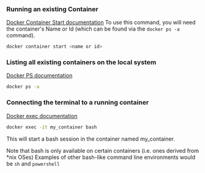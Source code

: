 ### Running an existing Container
[Docker Container Start documentation](https://docs.docker.com/engine/reference/commandline/container_start/)
To use this command, you will need the container's Name or Id (which can be found via the `docker ps -a` command).
```bash
docker container start <name or id>
```

### Listing all existing containers on the local system
[Docker PS documentation](https://docs.docker.com/engine/reference/commandline/ps/)

```bash
docker ps -a
```

### Connecting the terminal to a running container
[Docker exec documentation](https://docs.docker.com/engine/reference/commandline/exec/)
```bash
docker exec -it my_container bash
```
This will start a bash session in the container named my_container.

Note that bash is only available on certain containers (i.e. ones derived from \*nix OSes)
Examples of other bash-like command line environments would be `sh` and `powershell`

